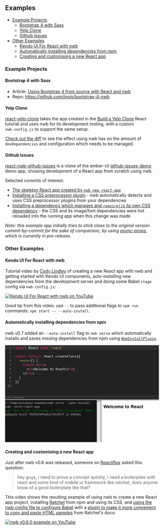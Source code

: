 ## Examples

- [Example Projects](#example-projects)
  - [Bootstrap 4 with Sass](#bootstrap-4-with-sass)
  - [Yelp Clone](#yelp-clone)
  - [Github Issues](#github-issues)
- [Other Examples](#other-examples)
  - [Kendo UI For React with nwb](#kendo-ui-for-react-with-nwb)
  - [Automatically installing dependencies from npm](#automatically-installing-dependencies-from-npm)
  - [Creating and customising a new React app](#creating-and-customising-a-new-react-app)

### Example Projects

#### Bootstrap 4 with Sass

- Article: [Using Bootstrap 4 from source with React and nwb](https://medium.com/@jbscript/using-bootstrap-4-from-source-with-react-and-nwb-f26caf395952)
- Repo: https://github.com/insin/bootstrap-4-nwb

#### Yelp Clone

[react-yelp-clone](https://github.com/insin/react-yelp-clone/tree/nwb) takes the app created in the [Build a Yelp Clone](https://www.fullstackreact.com/articles/react-tutorial-cloning-yelp/) React tutorial and uses nwb for its development tooling, with a custom `nwb.config.js` to support the same setup.

[Check out the diff](https://github.com/insin/react-yelp-clone/compare/master...nwb) to see the effect using nwb has on the amount of `devDependencies` and configuration which needs to be managed.

#### Github Issues

[react-nwb-github-issues](https://github.com/insin/react-nwb-github-issues) is a clone of the ember-cli [github-issues-demo](https://github.com/wycats/github-issues-demo) demo app, showing development of a React app from scratch using nwb.

Selected commits of interest:

* [The skeleton React app created by `nwb new react-app`](https://github.com/insin/react-nwb-github-issues/commit/b7559f598b38dc5493915cf1e5c40aaf90a082ff)
* [Installing a CSS preprocessor plugin](https://github.com/insin/react-nwb-github-issues/commit/b8e4c880ab174353dc231668e2ab48d1899ed268) - nwb automatically detects and uses CSS preprocessor plugins from your dependencies
* [Installing a dependency which manages and `require()`s its own CSS dependency](https://github.com/insin/react-nwb-github-issues/commit/cad3abd4ec47f78bf50194ec1bd7cbfb1068e733) - the CSS and its image/font dependencies were hot reloaded into the running app when this change was made

*Note: this example app initially tries to stick close to the original version commit-by-commit for the sake of comparison, by using [async-props](https://github.com/rackt/async-props), which is currently in pre-release.*

### Other Examples

#### Kendo UI For React with nwb

Tutorial video by [Cody Lindley](https://twitter.com/codylindley) of creating a new React app with nwb and getting started with Kendo UI components, auto-installing new dependencies from the development server and doing some Babel `stage` config via `nwb.config.js`:

[![Kendo UI For React with nwb on YouTube](https://img.youtube.com/vi/n-1eSuDQsbg/0.jpg)](https://www.youtube.com/watch?v=n-1eSuDQsbg)

Good tip from this video: use `--` to pass additional flags to `npm run` commands: `npm start -- --auto-install`.

#### Automatically installing dependencies from npm

nwb v0.7 added an `--auto-install` flag to `nwb serve` which automatically installs and saves missing dependencies from npm using [`NpmInstallPlugin`](https://github.com/ericclemmons/npm-install-webpack-plugin).

![nwb serve --auto-install example](/resources/auto-install.gif)

#### Creating and customising a new React app

Just after nwb v0.6 was released, someone on [Reactiflux](http://www.reactiflux.com/) asked this question:

> hey guys, i need to prove a concept quickly, i need a boilerplate with react and some kind of mobile ui framework like ratchet, does anyone know of a good boilerplate like that?

This video shows the resulting example of using nwb to create a new React app project, installing [Ratchet](http://goratchet.com/) from npm and using its CSS, and [using the nwb config file to configure Babel](/docs/Configuration.md#babel-configuration) with a [plugin to make it more convenient to copy and paste HTML samples](https://github.com/insin/babel-plugin-react-html-attrs) from Ratchet's docs:

[![nwb v0.6.0 example on YouTube](https://img.youtube.com/vi/jTuyiw-xzdo/0.jpg)](https://www.youtube.com/watch?v=jTuyiw-xzdo)
